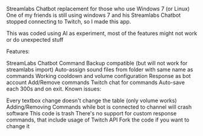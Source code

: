 Streamlabs Chatbot replacement for those who use Windows 7 (or Linux) One of my friends is still using windows 7 and his Streamlabs Chatbot stopped connecting to Twitch, so I made this app.

This was coded using AI as experiment, most of the features might not work or do unexpected stuff

Features:

StreamLabs Chatbot Command Backup compatible (but will not work for streamlabs import)
Auto-assign sound files from folder with same name as commands
Working cooldown and volume configuration
Response as bot account
Add/Remove commands
Twitch chat for commands
Auto-save each 300s and on exit.
Known issues:

Every textbox change doesn't change the table (only volume works)
Adding/Removing Commands while bot is connected to channel will crash software
This code is trash
There's no support for custom response commands, that include usage of Twitch API
Fork the code if you want to change it